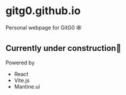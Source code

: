 # gitg0.github.io
Personal webpage for GitG0 🕸

<h2>Currently under construction🚧</h2>

Powered by
<ul>
<li>React </li>
<li>Vite.js </li>
<li>Mantine.ui </li>  
</ul>
